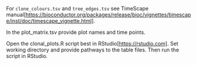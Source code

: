 For `clone_colours.tsv` and `tree_edges.tsv` see TimeScape manual[https://bioconductor.org/packages/release/bioc/vignettes/timescape/inst/doc/timescape_vignette.html]. 

In the plot_matrix.tsv provide plot names and time points.

Open the clonal_plots.R script best in RStudio[https://rstudio.com]. 
Set working directory and provide pathways to the table files. Then run the script in RStudio.   
